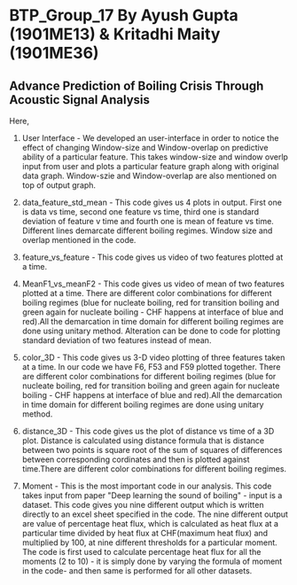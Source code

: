 # BTP_Group_17 By Ayush Gupta (1901ME13) & Kritadhi Maity (1901ME36)
## Advance Prediction of Boiling Crisis Through Acoustic Signal Analysis

Here,<br />
1. User Interface - We developed an user-interface in order to notice the effect of changing Window-size and Window-overlap on predictive ability of a particular feature. This takes window-size and window overlp input from user and plots a particular feature graph along with original data graph. Window-szie and Window-overlap are also mentioned on top of output graph.

2. data_feature_std_mean - This code gives us 4 plots in output. First one is data vs time, second one feature vs time, third one is standard deviation of feature v time and fourth one is mean of feature vs time. Different lines demarcate different boiling regimes. Window size and overlap mentioned in the code.

3. feature_vs_feature - This code gives us video of two features plotted at a time.

4. MeanF1_vs_meanF2 - This code gives us video of mean of two features plotted at a time. There are different color combinations for different boiling regimes (blue for nucleate boiling, red for transition boiling and green again for nucleate boiling - CHF happens at interface of blue and red).All the demarcation in time domain for different boiling regimes are done using unitary method. Alteration can be done to code for plotting standard deviation of two features instead of mean.

5. color_3D - This code gives us 3-D video plotting of three features taken at a time. In our code we have F6, F53 and F59 plotted together. There are different color combinations for different boiling regimes (blue for nucleate boiling, red for transition boiling and green again for nucleate boiling - CHF happens at interface of blue and red).All the demarcation in time domain for different boiling regimes are done using unitary method.

6. distance_3D - This code gives us the plot of distance vs time of a 3D plot. Distance is calculated using distance formula that is distance between two points is square root of the sum of squares of differences between corresponding cordinates and then is plotted against time.There are different color combinations for different boiling regimes.

7. Moment - This is the most important code in our analysis. This code takes input from paper "Deep learning the sound of boiling" - input is a dataset. This code gives you nine different output which is written directly to an excel sheet specified in the code. The nine different output are value of percentage heat flux, which is calculated as heat flux at a particular time divided by heat flux at CHF(maximum heat flux) and multiplied by 100, at nine different thresholds for a particular moment. The code is first used to calculate percentage heat flux for all the moments (2 to 10) - it is simply done by varying the formula of moment in the code- and then same is performed for all other datasets. 
